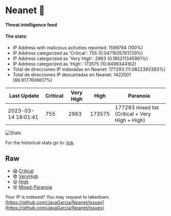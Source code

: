 # Neanet :hocho:
#### Threat intelligence feed
#### The stats:

- IP Address with malicious activities reported: 1599794 (100%)
- IP Address categorized as 'Critical':  755 (0.0471935761729%)
- IP Address categorized as 'Very High':  2963 (0.185211345961%)
- IP Address categorized as 'High':  173575 (10.8498344162)
- Total de direcciones IP indexadas en Neanet:  177293 (11.0822393383%)
- Total de direcciones IP descartadas en Neanet:  1422501 (88.9177606617%)

| Last Update | Critical | Very High | High | Paranoia |
| --- | --- | --- | --- | --- |
| 2023-03-14 18:01:41 | 755 | 2963 | 173575 | 177293 mixed list (Critical + Very High + High)|

![Stats](https://docs.google.com/spreadsheets/d/e/2PACX-1vSnaNMIXVabIpDJjufMlzH7poXnshF3mgd8Is1g9ytUEzVsP5my4Trn8f-xkoLLQ38xpL3HtmUexLo6/pubchart?oid=501124687&format=image)

For the historical stats go to: [link](/stats.csv)
## Raw
- :scream: [Critical](https://raw.githubusercontent.com/JavaGarcia/Neanet/master/blacklists/neanet_critical.txt)
- :fearful: [VeryHigh](https://raw.githubusercontent.com/JavaGarcia/Neanet/master/blacklists/neanet_veryHigh.txtt)
- :frowning: [High](https://raw.githubusercontent.com/JavaGarcia/Neanet/master/blacklists/neanet_high.txt)
- :dizzy_face: [Mixed-Paranoia](https://raw.githubusercontent.com/JavaGarcia/Neanet/master/blacklists/neanet_all.txt)


Your IP is indexed? You may request to takedown. [https://github.com/JavaGarcia/Neanet/issues](https://github.com/JavaGarcia/Neanet/issues)





































































































































































































































































































































































































































































































































































































































































































































































































































































































































































































































































































































































































































































































































































































































































































































































































































































































































































































































































































































































































































































































































































































































































































































































































































































































































































































































































































































































































































































































































































































































































































































































































































































































































































































































































































































































































































































































































































































































































































































































































































































































































































































































































































































































































































































































































































































































































































































































































































































































































































































































































































































































































































































































































































































































































































































































































































































































































































































































































































































































































































































































































































































































































































































































































































































































































































































































































































































































































































































































































































































































































































































































































































































































































































































































































































































































































































































































































































































































































































































































































































































































































































































































































































































































































































































































































































































































































































































































































































































































































































































































































































































































































































































































































































































































































































































































































































































































































































































































































































































































































































































